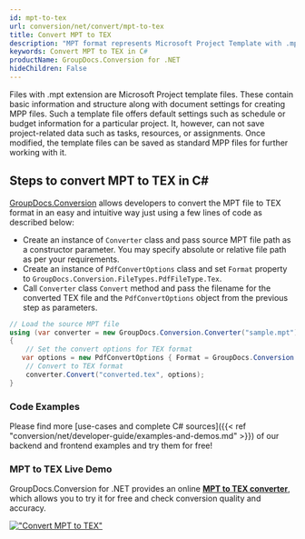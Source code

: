 ```yaml
---
id: mpt-to-tex
url: conversion/net/convert/mpt-to-tex
title: Convert MPT to TEX
description: "MPT format represents Microsoft Project Template with .mpt extension. Learn how to convert MPT to TEX file programmatically in C# language using GroupDocs.Conversion for .NET library."
keywords: Convert MPT to TEX in C#
productName: GroupDocs.Conversion for .NET
hideChildren: False
---
```


Files with .mpt extension are Microsoft Project template files. These contain basic information and structure along with document settings for creating MPP files. Such a template file offers default settings such as schedule or budget information for a particular project. It, however, can not save project-related data such as tasks, resources, or assignments. Once modified, the template files can be saved as standard MPP files for further working with it.

## Steps to convert MPT to TEX in C#

[GroupDocs.Conversion](https://products.groupdocs.com/conversion/net) allows developers to convert the MPT file to TEX format in an easy and intuitive way just using a few lines of code as described below:

* Create an instance of `Converter` class and pass source MPT file path as a constructor parameter. You may specify absolute or relative file path as per your requirements. 
* Create an instance of `PdfConvertOptions` class and set `Format` property to `GroupDocs.Conversion.FileTypes.PdfFileType.Tex`.
* Call `Converter` class `Convert` method and pass the filename for the converted TEX file and the `PdfConvertOptions` object from the previous step as parameters.

```csharp
// Load the source MPT file
using (var converter = new GroupDocs.Conversion.Converter("sample.mpt"))
{
    // Set the convert options for TEX format
   var options = new PdfConvertOptions { Format = GroupDocs.Conversion.FileTypes.PdfFileType.Tex };
    // Convert to TEX format
    converter.Convert("converted.tex", options);
}
```

### Code Examples

Please find more [use-cases and complete C# sources]({{< ref "conversion/net/developer-guide/examples-and-demos.md" >}}) of our backend and frontend examples and try them for free!

### MPT to TEX Live Demo

GroupDocs.Conversion for .NET provides an online [**MPT to TEX converter**](https://products.groupdocs.app/conversion/mpt-to-tex), which allows you to try it for free and check conversion quality and accuracy.

[!["Convert MPT to TEX"](conversion/net/images/convert-to-tex/convert-mpt-to-tex.png)](https://products.groupdocs.app/conversion/mpt-to-tex)